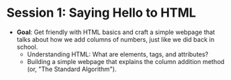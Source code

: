 # Session 1: Saying Hello to HTML

- **Goal**: Get friendly with HTML basics and craft a simple webpage that talks about how we add columns of numbers, just like we did back in school.
  - Understanding HTML: What are elements, tags, and attributes?
  - Building a simple webpage that explains the column addition method (or, "The Standard Algorithm").
